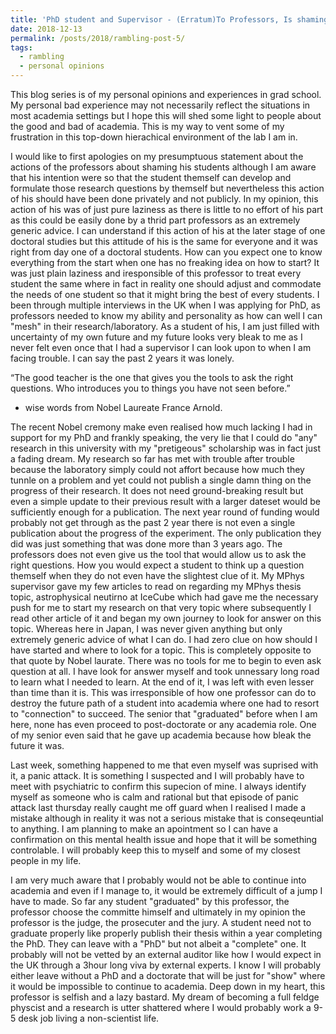 ```yaml
---
title: 'PhD student and Supervisor - (Erratum)To Professors, Is shaming student in front of other people a fetish of yours?/ my thoughts on my future"'
date: 2018-12-13
permalink: /posts/2018/rambling-post-5/
tags:
  - rambling
  - personal opinions
---
```


This blog series is of my personal opinions and experiences in grad school. My personal bad experience may not necessarily reflect the situations in most academia settings but I hope this will shed some light to people about the good and bad of academia. This is my way to vent some of my frustration in this top-down hierachical environment of the lab I am in.

I would like to first apologies on my  presumptuous statement about the actions of the professors about shaming his students although I am aware that his intention were so that the student themself can develop and formulate those research questions by themself but nevertheless this action of his should have been done privately and not publicly. In my opinion, this action of his was of just pure laziness as there is little to no effort of his part as this could be easily done by a thrid part professors as an extremely generic advice. I can understand if this action of his at the later stage of one doctoral studies but this attitude of his is the same for everyone and it was right from day one of a doctoral students. How can you expect one to know everything from the start when one has no freaking idea on how to start? It was just plain laziness and iresponsible of this professor to treat every student the same where in fact in reality one should adjust and commodate the needs of one student so that it might bring the best of every students. I been through multiple interviews in the UK when I was applying for PhD, as professors needed to know my ability and personality as how can well I can "mesh" in their research/laboratory. As a student of his, I am just filled with uncertainty of my own future and my future looks very bleak to me as I never felt even once that I had a supervisor I can look upon to when I am facing trouble. I can say the past 2 years it was lonely.


“The good teacher is the one that gives you the tools to ask the right questions. Who introduces you to things you have not seen before.”
- wise words from Nobel Laureate France Arnold.

The recent Nobel cremony make even realised how much lacking I had in support for my PhD and frankly speaking, the very lie that I could do "any" research in this university with my "pretigeous" scholarship was in fact just a fading dream. My research so far has met with trouble after trouble because the laboratory simply could not affort because how much they tunnle on a problem and yet could not publish a single damn thing on the progress of their research. It does not need ground-breaking result but even a simple update to their previous result with a larger dateset would be sufficiently enough for a publication. The next year round of funding would probably not get through as the past 2 year there is not even a single publication about the progress of the experiment. The only publication they did was just something that was done more than 3 years ago. The professors does not even give us the tool that would allow us to ask the right questions. How you would expect a student to think up a question themself when they do not even have the slightest clue of it. My MPhys supervisor gave my few articles to read on regarding my MPhys thesis topic, astrophysical neutirno at IceCube which had gave me the necessary push for me to start my research on that very topic where subsequently I read other article of it and began my own journey to look for answer on this topic. Whereas here in Japan, I was never given anything but only extremely generic advice of what I can do. I had zero clue on how should I have started and where to look for a topic. This is completely opposite to that quote by Nobel laurate. There was no tools for me to begin to even ask question at all. I have look for answer myself and took unnessary long road to learn what I needed to learn. At the end of it, I was left with even lesser than time than it is. This was irresponsible of how one professor can do to destroy the future path of a student into academia where one had to resort to "connection" to succeed. The senior that "graduated" before when I am here, none has even proceed to post-doctorate or any academia role. One of my senior even said that he gave up academia because how bleak the future it was.

Last week, something happened to me that even myself was suprised with it, a panic attack. It is something I suspected and I will probably have to meet with psychiatric to confirm this supecion of mine. I always identify myself as someone who is calm and rational but that episode of panic attack last thursday really caught me off guard when I realised I made a mistake although in reality it was not a serious mistake that is conseqeuntial to anything. I am planning to make an apointment so I can have a confirmation on this mental health issue and hope that it will be something controlable. I will probably keep this to myself and some of my closest people in my life.

I am very much aware that I probably would not be able to continue into academia and even if I manage to, it would be extremely difficult of a jump I have to made. So far any student "graduated" by this professor, the professor choose the committe himself and ultimately in my opinion the professor is the judge, the prosecuter and the jury. A student need not to graduate properly like properly publish their thesis within a year completing the PhD. They can leave with a "PhD" but not albeit a "complete" one. It probably will not be vetted by an external auditor like how I would expect in the UK through a 3hour long viva by external experts. I know I will probably either leave without a PhD and a doctorate that will be just for "show" where it would be impossible to continue to academia. Deep down in my heart, this professor is selfish and a lazy bastard. My dream of becoming a full feldge physcist and a research is utter shattered where I would probably work a 9-5 desk job living a non-scientist life.